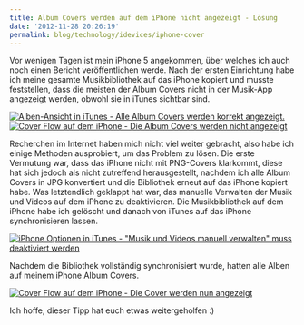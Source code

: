 ```yaml
---
title: Album Covers werden auf dem iPhone nicht angezeigt - Lösung
date: '2012-11-28 20:26:19'
permalink: blog/technology/idevices/iphone-cover
---
```


Vor wenigen Tagen ist mein iPhone 5 angekommen, über welches ich auch noch einen Bericht veröffentlichen werde. Nach der ersten Einrichtung habe ich meine gesamte Musikbibliothek auf das iPhone kopiert und musste feststellen, dass die meisten der Album Covers nicht in der Musik-App angezeigt werden, obwohl sie in iTunes sichtbar sind.

[![Alben-Ansicht in iTunes - Alle Album Covers werden korrekt angezeigt.](/uploads/2012/11/iTunes-Alben-mit-Cover.png "iTunes Alben mit Cover")](/uploads/2012/11/iTunes-Alben-mit-Cover.png)
[![Cover Flow auf dem iPhone - Die Album Covers werden nicht angezeigt](/uploads/2012/11/IMG_0009.png "Cover Flow auf dem iPhone - Die Cover werden nicht angezeigt")](/uploads/2012/11/IMG_0009.png)

Recherchen im Internet haben mich nicht viel weiter gebracht, also habe ich einige Methoden ausprobiert, um das Problem zu lösen. Die erste Vermutung war, dass das iPhone nicht mit PNG-Covers klarkommt, diese hat sich jedoch als nicht zutreffend herausgestellt, nachdem ich alle Album Covers in JPG konvertiert und die Bibliothek erneut auf das iPhone kopiert habe. Was letztendlich geklappt hat war, das manuelle Verwalten der Musik und Videos auf dem iPhone zu deaktivieren. Die Musikbibliothek auf dem iPhone habe ich gelöscht und danach von iTunes auf das iPhone synchronisieren lassen.

[![iPhone Optionen in iTunes - "Musik und Videos manuell verwalten" muss deaktiviert werden](/uploads/2012/11/iPhone-Optionen-in-iTunes.png "iPhone Optionen in iTunes")](/uploads/2012/11/iPhone-Optionen-in-iTunes.png)

Nachdem die Bibliothek vollständig synchronisiert wurde, hatten alle Alben auf meinem iPhone Album Covers.

[![Cover Flow auf dem iPhone - Die Cover werden nun angezeigt](/uploads/2012/11/IMG_0010.png "Cover Flow auf dem iPhone - Die Cover werden nun angezeigt")](/uploads/2012/11/IMG_0010.png)

Ich hoffe, dieser Tipp hat euch etwas weitergeholfen :)
